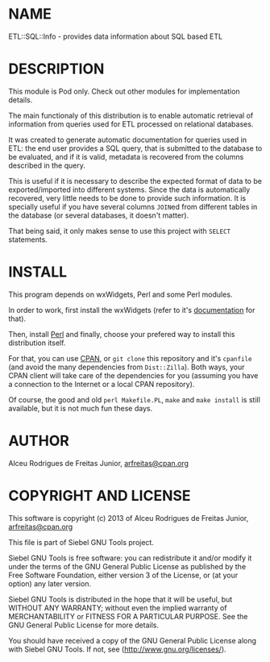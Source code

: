 # NAME

ETL::SQL::Info - provides data information about SQL based ETL

# DESCRIPTION

This module is Pod only. Check out other modules for implementation details.

The main functionaly of this distribution is to enable automatic retrieval of information
from queries used for ETL processed on relational databases.

It was created to generate automatic documentation for queries used in ETL: the end user
provides a SQL query, that is submitted to the database to be evaluated, and if it is valid, 
metadata is recovered from the columns described in the query.

This is useful if it is necessary to describe the expected format of data to be exported/imported
into different systems. Since the data is automatically recovered, very little needs to be done to
provide such information. It is specially useful if you have several columns `JOIN`ed from different
tables in the database (or several databases, it doesn't matter).

That being said, it only makes sense to use this project with `SELECT` statements.

# INSTALL

This program depends on wxWidgets, Perl and some Perl modules.

In order to work, first install the wxWidgets (refer to it's [documentation](http://wxwidgets.org/) for that).

Then, install [Perl](http://perl.org) and finally, choose your prefered way to install this distribution itself.

For that, you can use [CPAN](http://cpan.org), or `git clone` this repository and it's `cpanfile` (and avoid the many
dependencies from `Dist::Zilla`). Both ways, your CPAN client will take care of the dependencies for you (assuming you have
a connection to the Internet or a local CPAN repository).

Of course, the good and old `perl Makefile.PL`, `make` and `make install` is still available, but it is not much fun these days.

# AUTHOR

Alceu Rodrigues de Freitas Junior, <arfreitas@cpan.org>

# COPYRIGHT AND LICENSE

This software is copyright (c) 2013 of Alceu Rodrigues de Freitas Junior, <arfreitas@cpan.org>

This file is part of Siebel GNU Tools project.

Siebel GNU Tools is free software: you can redistribute it and/or modify
it under the terms of the GNU General Public License as published by
the Free Software Foundation, either version 3 of the License, or
(at your option) any later version.

Siebel GNU Tools is distributed in the hope that it will be useful,
but WITHOUT ANY WARRANTY; without even the implied warranty of
MERCHANTABILITY or FITNESS FOR A PARTICULAR PURPOSE.  See the
GNU General Public License for more details.

You should have received a copy of the GNU General Public License
along with Siebel GNU Tools.  If not, see (http://www.gnu.org/licenses/).
